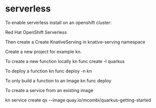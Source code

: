 # serverless

To enable serverless install on an openshift cluster:

Red Hat OpenShift Serverless

Then create a Create KnativeServing in knative-serving namespace

Create a new project for example kn.

To create a new function locally
kn func create -l quarkus

To deploy a function
kn func deploy -n kn

To only build a function to an Image
kn func deploy



To create a service from an existing image

kn service create qs --image quay.io/mcombi/quarkus-getting-started
